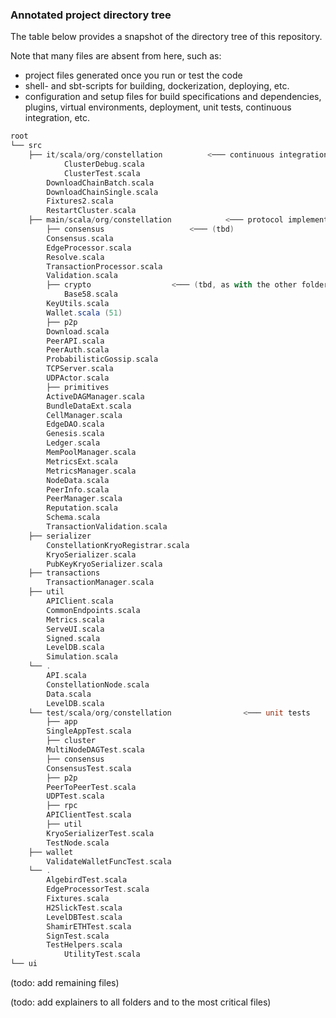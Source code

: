 ### Annotated project directory tree

The table below provides a snapshot of the directory tree of this repository.

Note that many files are absent from here, such as:

* project files generated once you run or test the code
* shell- and sbt-scripts for building, dockerization, deploying, etc.
* configuration and setup files for build specifications and dependencies, plugins, virtual environments, deployment, unit tests, continuous integration, etc.

```scala
root
└── src
    ├── it/scala/org/constellation			<─── continuous integration
    		ClusterDebug.scala
    		ClusterTest.scala
		DownloadChainBatch.scala
		DownloadChainSingle.scala
		Fixtures2.scala
		RestartCluster.scala
    ├── main/scala/org/constellation			<─── protocol implementation
        ├── consensus					<─── (tbd)
		Consensus.scala
		EdgeProcessor.scala
		Resolve.scala
		TransactionProcessor.scala
		Validation.scala
        ├── crypto					<─── (tbd, as with the other folders)
        	Base58.scala
		KeyUtils.scala
		Wallet.scala (51)
        ├── p2p
		Download.scala
		PeerAPI.scala
		PeerAuth.scala
		ProbabilisticGossip.scala
		TCPServer.scala
		UDPActor.scala
        ├── primitives
		ActiveDAGManager.scala
		BundleDataExt.scala
		CellManager.scala
		EdgeDAO.scala
		Genesis.scala
		Ledger.scala
		MemPoolManager.scala
		MetricsExt.scala
		MetricsManager.scala
		NodeData.scala
		PeerInfo.scala
		PeerManager.scala
		Reputation.scala
		Schema.scala
		TransactionValidation.scala
	├── serializer
		ConstellationKryoRegistrar.scala
		KryoSerializer.scala
		PubKeyKryoSerializer.scala
	├── transactions
		TransactionManager.scala
	├── util
		APIClient.scala
		CommonEndpoints.scala
		Metrics.scala
		ServeUI.scala
		Signed.scala
		LevelDB.scala
		Simulation.scala
	└── .
		API.scala
		ConstellationNode.scala
		Data.scala
		LevelDB.scala
    └── test/scala/org/constellation          		<─── unit tests
        ├── app
		SingleAppTest.scala
       	├── cluster
		MultiNodeDAGTest.scala
        ├── consensus
		ConsensusTest.scala
        ├── p2p
		PeerToPeerTest.scala
		UDPTest.scala
        ├── rpc
		APIClientTest.scala
        ├── util
		KryoSerializerTest.scala
		TestNode.scala
	├── wallet
		ValidateWalletFuncTest.scala	
	└── .
		AlgebirdTest.scala
		EdgeProcessorTest.scala
		Fixtures.scala
		H2SlickTest.scala
		LevelDBTest.scala
		ShamirETHTest.scala
		SignTest.scala
		TestHelpers.scala
        	UtilityTest.scala
└── ui
```
	 
(todo: add remaining files)
	 
(todo: add explainers to all folders and to the most critical files)
